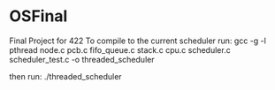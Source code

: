 # OSFinal
Final Project for 422
To compile to the current scheduler run:
gcc -g -l pthread node.c pcb.c fifo_queue.c stack.c cpu.c scheduler.c scheduler_test.c -o threaded_scheduler

then run:
./threaded_scheduler


